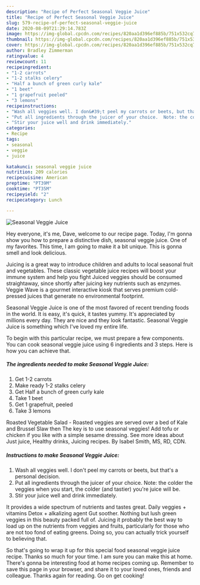 ```yaml
---
description: "Recipe of Perfect Seasonal Veggie Juice"
title: "Recipe of Perfect Seasonal Veggie Juice"
slug: 579-recipe-of-perfect-seasonal-veggie-juice
date: 2020-08-09T21:29:14.783Z
image: https://img-global.cpcdn.com/recipes/820aa1d396ef885b/751x532cq70/seasonal-veggie-juice-recipe-main-photo.jpg
thumbnail: https://img-global.cpcdn.com/recipes/820aa1d396ef885b/751x532cq70/seasonal-veggie-juice-recipe-main-photo.jpg
cover: https://img-global.cpcdn.com/recipes/820aa1d396ef885b/751x532cq70/seasonal-veggie-juice-recipe-main-photo.jpg
author: Bradley Zimmerman
ratingvalue: 4
reviewcount: 11
recipeingredient:
- "1-2 carrots"
- "1-2 stalks celery"
- "Half a bunch of green curly kale"
- "1 beet"
- "1 grapefruit peeled"
- "3 lemons"
recipeinstructions:
- "Wash all veggies well. I don&#39;t peel my carrots or beets, but that&#39;s a personal decision."
- "Put all ingredients through the juicer of your choice.  Note: the colder the veggies when you start, the colder (and tastier) you&#39;re juice will be."
- "Stir your juice well and drink immediately."
categories:
- Recipe
tags:
- seasonal
- veggie
- juice

katakunci: seasonal veggie juice 
nutrition: 209 calories
recipecuisine: American
preptime: "PT39M"
cooktime: "PT35M"
recipeyield: "2"
recipecategory: Lunch

---
```



![Seasonal Veggie Juice](https://img-global.cpcdn.com/recipes/820aa1d396ef885b/751x532cq70/seasonal-veggie-juice-recipe-main-photo.jpg)

Hey everyone, it's me, Dave, welcome to our recipe page. Today, I'm gonna show you how to prepare a distinctive dish, seasonal veggie juice. One of my favorites. This time, I am going to make it a bit unique. This is gonna smell and look delicious.

Juicing is a great way to introduce children and adults to local seasonal fruit and vegetables. These classic vegetable juice recipes will boost your immune system and help you fight Juiced veggies should be consumed straightaway, since shortly after juicing key nutrients such as enzymes. Veggie Wave is a gourmet interactive kiosk that serves premium cold-pressed juices that generate no environmental footprint.

Seasonal Veggie Juice is one of the most favored of recent trending foods in the world. It is easy, it's quick, it tastes yummy. It's appreciated by millions every day. They are nice and they look fantastic. Seasonal Veggie Juice is something which I've loved my entire life.


To begin with this particular recipe, we must prepare a few components. You can cook seasonal veggie juice using 6 ingredients and 3 steps. Here is how you can achieve that.

<!--inarticleads1-->

##### The ingredients needed to make Seasonal Veggie Juice:

1. Get 1-2 carrots
1. Make ready 1-2 stalks celery
1. Get Half a bunch of green curly kale
1. Take 1 beet
1. Get 1 grapefruit, peeled
1. Take 3 lemons


Roasted Vegetable Salad - Roasted veggies are served over a bed of Kale and Brussel Slaw then The key is to use seasonal veggies! Add tofu or chicken if you like with a simple sesame dressing. See more ideas about Just juice, Healthy drinks, Juicing recipes. By Isabel Smith, MS, RD, CDN. 

<!--inarticleads2-->

##### Instructions to make Seasonal Veggie Juice:

1. Wash all veggies well. I don&#39;t peel my carrots or beets, but that&#39;s a personal decision.
1. Put all ingredients through the juicer of your choice.  Note: the colder the veggies when you start, the colder (and tastier) you&#39;re juice will be.
1. Stir your juice well and drink immediately.


It provides a wide spectrum of nutrients and tastes great. Daily veggies + vitamins Detox + alkalizing agent Gut soother. Nothing but lush green veggies in this beauty packed full of. Juicing it probably the best way to load up on the nutrients from veggies and fruits, particularly for those who are not too fond of eating greens. Doing so, you can actually trick yourself to believing that. 

So that's going to wrap it up for this special food seasonal veggie juice recipe. Thanks so much for your time. I am sure you can make this at home. There's gonna be interesting food at home recipes coming up. Remember to save this page in your browser, and share it to your loved ones, friends and colleague. Thanks again for reading. Go on get cooking!
